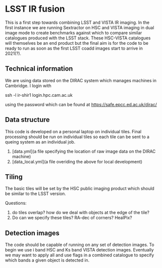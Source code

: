 # LSST IR fusion

This is a first step towards combining LSST and VISTA IR imaging. In the first instance we are running Sextractor on HSC and VISTA imaging in dual image mode to create benchmarks against which to compare similar catalogues produced with the LSST stack. These HSC-VISTA catalogues will themselves be an end product but the final aim is for the code to be ready to run as soon as the first LSST coadd images start to arrive in 2021(?).

## Technical information

We are using data stored on the DIRAC system which manages machines in Cambridge. I login with 

ssh -l ir-shir1 login.hpc.cam.ac.uk

using the password which can be found at https://safe.epcc.ed.ac.uk/dirac/

## Data structure

This code is developed on a personal laptop on individual tiles. Final processing should be run on individual tiles so each tile can be sent to a queing system as an individual job. 

1. [data.yml](a file specifying the location of raw image data on the DIRAC machine)
2. [data_local.yml](a file overiding the above for local development)

## Tiling

The basic tiles will be set by the HSC public imaging product which should be similar to the LSST version. 

Questions: 

1) do tiles overlap? how do we deal with objects at the edge of the tile?
2) Do can we specify these tiles? RA-dec of corners? HealPix?

## Detection images

The code should be capable of running on any set of detection images. To begin we use i band HSC and Ks band VISTA detection images. Eventually we may want to apply all and use flags in a combined catalogue to specify which bands a given object is detected in.
